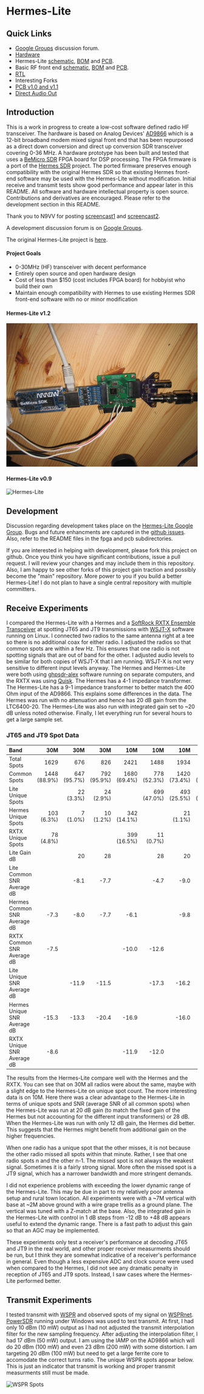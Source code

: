 Hermes-Lite
===========

## Quick Links

 * [Google Groups](https://groups.google.com/forum/#!forum/hermes-lite) discussion forum.
 * [Hardware](https://github.com/softerhardware/Hermes-Lite/blob/master/pcb/README.md)
  * Hermes-Lite [schematic](https://github.com/softerhardware/Hermes-Lite/blob/master/pcb/hermeslite.pdf), [BOM](https://github.com/softerhardware/Hermes-Lite/blob/master/pcb/bom.xls) and [PCB](https://oshpark.com/shared_projects/WHfDeB2c).
  * Basic RF front end [schematic](https://github.com/softerhardware/Hermes-Lite/blob/master/frontend/basic/frontend.pdf), [BOM](https://github.com/softerhardware/Hermes-Lite/blob/master/frontend/basic/bom.xls) and [PCB](https://www.oshpark.com/shared_projects/gq1Qig3Q).
 * [RTL](https://github.com/softerhardware/Hermes-Lite/tree/master/rtl/README.md)
 * Interesting Forks
  * [PCB v1.0 and v1.1](https://github.com/frohro/Hermes-Lite)
  * [Direct Audio Out](https://github.com/ik1xpv/Hermes-Lite)

## Introduction

This is a work in progress to create a low-cost software defined radio HF transceiver. The hardware is based on Analog Devices' [AD9866](http://www.analog.com/en/broadband-products/broadband-codecs/ad9866/products/product.html) which is a 12-bit broadband modem mixed signal front end that has been repurposed as a direct down conversion and direct up conversion SDR transceiver covering 0-36 MHz. A hardware prototype has been built and tested that uses a [BeMicro SDR](http://www.arrownac.com/solutions/bemicro-sdk/) FPGA board for DSP processing. The FPGA firmware is a port of the [Hermes SDR](http://openhpsdr.org/wiki/index.php?title=HERMES) project. The ported firmware preserves enough compatibility with the original Hermes SDR so that existing Hermes front-end software may be used with the Hermes-Lite without modification. Initial receive and transmit tests show good performance and appear later in this README. All software and hardware intellectual property is open source. Contributions and derivatives are encouraged. Please refer to the development section in this README. 

Thank you to N9VV for posting [screencast1](http://www.screencast.com/t/HGJk74dE) and [screencast2](http://www.screencast.com/t/Q3MsL02y).

A development discussion forum is on [Google Groups](https://groups.google.com/forum/#!forum/hermes-lite). 

The original Hermes-Lite project is [here](https://github.com/softerhardware/Hermes-Lite/edit/master/README.md).

#### Project Goals
 * 0-30MHz (HF) transceiver with decent performance
 * Entirely open source and open hardware design
 * Cost of less than $150 (cost includes FPGA board) for hobbyist who build their own
 * Maintain enough compatibility with Hermes to use existing Hermes SDR front-end software with no or minor modification

#### Hermes-Lite v1.2
![Hermes-Lite](docs/hermeslite12.jpg)

#### Hermes-Lite v0.9
![Hermes-Lite](docs/hermeslite.jpg)

## Development

Discussion regarding development takes place on the [Hermes-Lite Google Group](https://groups.google.com/forum/#!forum/hermes-lite). Bugs and future enhancments are captured in the [github issues](https://github.com/softerhardware/Hermes-Lite/issues). Also, refer to the README files in the fpga and pcb subdirectories.

If you are interested in helping with development, please fork this project on github. Once you think you have significant contributions, issue a pull request. I will review your changes and may include them in this repository. Also, I am happy to see other forks of this project gain traction and possibly become the "main" repository. More power to you if you build a better Hermes-Lite! I do not plan to have a single central repository with multiple committers. 


## Receive Experiments

I compared the Hermes-Lite with a Hermes and a [SoftRock RXTX Ensemble Transceiver](http://fivedash.com/) at spotting JT65 and JT9 transmissions with [WSJT-X](http://www.physics.princeton.edu/pulsar/K1JT/wsjtx.html) software running on Linux. I connected two radios to the same antenna right at a tee so there is no additional coax for either radio. I adjusted the radios so that common spots are within a few Hz. This ensures that one radio is not spotting signals that are out of band for the other. I adjusted audio levels to be similar for both copies of WSJT-X that I am running. WSJT-X is not very sensitive to different input levels anyway. The Hermes and Hermes-Lite were both using [ghpsdr-alex](http://napan.ca/ghpsdr3/index.php/Main_Page) software running on separate computers, and the RXTX was using [Quisk](http://james.ahlstrom.name/quisk/). The Hermes has a 4-1 impedance transformer. The Hermes-Lite has a 9-1 impedance transformer to better match the 400 Ohm input of the AD9866. This explains some differences in the data. The Hermes was run with no attenuation and hence has 20 dB gain from the LTC6400-20. The Hermes-Lite was also run with integrated gain set to ~20 dB unless noted otherwise. Finally, I let everything run for several hours to get a large sample set. 


### JT65 and JT9 Spot Data

| Band | 30M | 30M | 30M | 10M | 10M | 10M | 10M | 10M |
|:---- | ---:| ---:| ---:| ---:| ---:| ---:| ---:| ---:|
| Total Spots | 1629  |  676  |  826  |  2421  |  1488  |  1934  |  2461  |  570  |
| Common Spots | 1448 (88.9%)  |  647 (95.7%)  |  792 (95.9%)  |  1680 (69.4%)  |  778 (52.3%)  |  1420 (73.4%)  |  1663 (67.6%)  |  414 (72.6%)  |
| Lite Unique Spots |  |  22 (3.3%)  |  24 (2.9%)  |  |  699 (47.0%)  |  493 (25.5%)  |  768 (31.2%)  |  39 (6.8%)  |
| Hermes Unique Spots |  103 (6.3%)  |  7 (1.0%)  |  10 (1.2%)  |  342 (14.1%)  | |  21 (1.1%)  |  30 (1.2%)  |  117 (20.5%)  |
| RXTX Unique Spots |   78 (4.8%)  | | |  399 (16.5%)  |  11 (0.7%)  | | | |
| Lite Gain dB | | 20  | 28  | | 28  | 20  | 28  | 12  |
| Lite Common SNR Average dB |  |  -8.1   |  -7.7   | | -4.7 |  -9.0  |  -9.1   |  -12.8   |
| Hermes Common SNR Average dB | -7.3   |  -8.0   |  -7.7   |  -6.1   | |  -9.8   |  -10.2   |  -9.6   |
| RXTX Common SNR Average dB |  -7.5   | | |  -10.0   |  -12.6   |  | |  |
| Lite Unique SNR Average dB | |  -11.9   |  -11.5   |  |  -17.3   |  -16.2   |  -14.8   |  -15.5   |
| Hermes Unique SNR Average dB |  -15.3   |  -13.3   |  -20.4   |  -16.9   | |  -16.0   |  -14.2   |  -18.5   |
| RXTX Unique SNR Average dB |  -8.6   | | |  -11.9   |  -12.0   | | | |



The results from the Hermes-Lite compare well with the Hermes and the RXTX. You can see that on 30M all radios were about the same, maybe with a slight edge to the Hermes-Lite on unique spot count. The more interesting data is on 10M. Here there was a clear advantage to the Hermes-Lite in terms of unique spots and SNR (average SNR of all common spots) when the Hermes-Lite was run at 20 dB gain (to match the fixed gain of the Hermes but not accounting for the different input transformers) or 28 dB. When the Hermes-Lite was run with only 12 dB gain, the Hermes did better. This suggests that the Hermes might benefit from additional gain on the higher frequencies.  

When one radio has a unique spot that the other misses, it is not because the other radio missed all spots within that minute. Rather, I see that one radio spots n and the other n-1. The missed spot is not always the weakest signal. Sometimes it is a fairly strong signal. More often the missed spot is a JT9 signal, which has a narrower bandwidth and more stringent demands.

I did not experience problems with exceeding the lower dynamic range of the Hermes-Lite. This may be due in part to my relatively poor antenna setup and rural town location. All experiments were with a ~7M vertical with base at ~2M above ground with a wire grape trellis as a ground plane. The vertical was tuned with a Z-match at the base. Also, the integrated gain in the Hermes-Lite with control in 1 dB steps from -12 dB to +48 dB appears useful to extend the dynamic range. There is a fast path to adjust this gain so that an AGC may be implemented.

These experiments only test a receiver's performance at decoding JT65 and JT9 in the real world, and other proper receiver measurments should be run, but I think they are somewhat indicative of a receiver's performance in general. Even though a less expensive ADC and clock source were used when compared to the Hermes, I did not see any dramatic penalty in reception of JT65 and JT9 spots. Instead, I saw cases where the Hermes-Lite performed better. 


## Transmit Experiments

I tested transmit with [WSPR](http://www.physics.princeton.edu/pulsar/K1JT/wspr.html) and observed spots of my signal on [WSPRnet](http://wsprnet.org/). [PowerSDR](http://openhpsdr.org/wiki/index.php?title=PowerSDR) running under Windows was used to test transmit. At first, I had only 10 dBm (10 mW) output as I had not adjusted the transmit interpolation filter for the new sampling frequency. After adjusting the interpolation filter, I had 17 dBm (50 mW) output. I am using the IAMP on the AD9866 which will do 20 dBm (100 mW) and even 23 dBm (200 mW) with some distortion. I am targeting 20 dBm (100 mW) but need to get a large ferrite core to accomodate the correct turns ratio. The unique WSPR spots appear below. This is just an indicator that transmit is working and proper transmit measurments still must be made. 

![WSPR Spots](docs/wsprspots.png)
